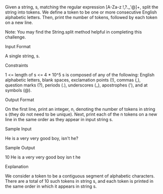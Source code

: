 Given a string, s, matching the regular expression [A-Za-z !,?._'@]+, split the string into tokens. We define a token to be one or more consecutive English alphabetic letters. Then, print the number of tokens, followed by each token on a new line.

Note: You may find the String.split method helpful in completing this challenge.

Input Format

A single string, s.

Constraints

1 <= length of s <= 4 * 10^5
s is composed of any of the following: English alphabetic letters, blank spaces, exclamation points (!), commas (,), question marks (?), periods (.), underscores (_), apostrophes ('), and at symbols (@).

Output Format

On the first line, print an integer, n, denoting the number of tokens in string s (they do not need to be unique). Next, print each of the n tokens on a new line in the same order as they appear in input string s.

Sample Input

He is a very very good boy, isn't he?

Sample Output

10
He
is
a
very
very
good
boy
isn
t
he

Explanation

We consider a token to be a contiguous segment of alphabetic characters. There are a total of 10 such tokens in string s, and each token is printed in the same order in which it appears in string s.